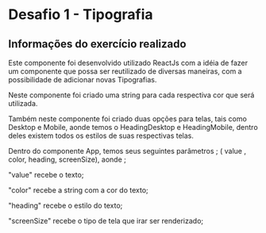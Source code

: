 # Desafio 1 - Tipografia

## Informações do exercício realizado

Este componente foi desenvolvido utilizado ReactJs com a idéia de fazer um componente que possa ser reutilizado de diversas maneiras, com a possibilidade de adicionar novas Tipografias.

Neste componente foi criado uma string para cada respectiva cor que será utilizada.

Também neste componente foi criado duas opções para telas, tais como Desktop e Mobile, aonde temos o HeadingDesktop e HeadingMobile, dentro deles existem todos os estilos de suas respectivas telas.

Dentro do componente App, temos seus seguintes parâmetros ; ( value , color, heading, screenSize), aonde ;

"value" recebe o texto;

"color" recebe a string com a cor do texto;

"heading" recebe o estilo do texto;

"screenSize" recebe o tipo de tela que irar ser renderizado;
